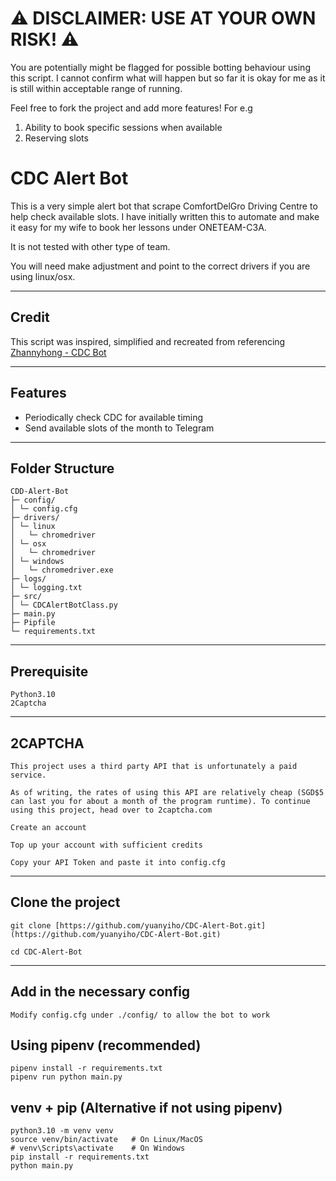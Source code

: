 # ⚠️ DISCLAIMER: USE AT YOUR OWN RISK! ⚠️
You are potentially might be flagged for possible botting behaviour using this script. I cannot confirm what will happen but so far it is okay for me as it is still within acceptable range of running.

Feel free to fork the project and add more features! For e.g
1) Ability to book specific sessions when available
2) Reserving slots

# CDC Alert Bot

This is a very simple alert bot that scrape ComfortDelGro Driving Centre to help check available slots.
I have initially written this to automate and make it easy for my wife to book her lessons under ONETEAM-C3A.

It is not tested with other type of team.

You will need make adjustment and point to the correct drivers if you are using linux/osx.

---

## Credit
This script was inspired, simplified and recreated from referencing [Zhannyhong - CDC Bot](https://github.com/Zhannyhong/cdc-bot)

---

## Features

- Periodically check CDC for available timing
- Send available slots of the month to Telegram

---

## Folder Structure

```
CDD-Alert-Bot
├─ config/
│ └─ config.cfg
├─ drivers/
│ └─ linux
│   └─ chromedriver
│ └─ osx
│   └─ chromedriver
│ └─ windows
│   └─ chromedriver.exe
├─ logs/
│ └─ logging.txt
├─ src/
│ └─ CDCAlertBotClass.py
├─ main.py
├─ Pipfile
└─ requirements.txt
```

---

## Prerequisite
```
Python3.10
2Captcha
```
---

## 2CAPTCHA
```
This project uses a third party API that is unfortunately a paid service.

As of writing, the rates of using this API are relatively cheap (SGD$5 can last you for about a month of the program runtime). To continue using this project, head over to 2captcha.com

Create an account

Top up your account with sufficient credits

Copy your API Token and paste it into config.cfg
```
---

## Clone the project
```
git clone [https://github.com/yuanyiho/CDC-Alert-Bot.git](https://github.com/yuanyiho/CDC-Alert-Bot.git)

cd CDC-Alert-Bot
```

---

## Add in the necessary config
```
Modify config.cfg under ./config/ to allow the bot to work
```

## Using pipenv (recommended)
```
pipenv install -r requirements.txt
pipenv run python main.py
```

## venv + pip (Alternative if not using pipenv)
```
python3.10 -m venv venv
source venv/bin/activate   # On Linux/MacOS
# venv\Scripts\activate    # On Windows
pip install -r requirements.txt
python main.py
```
